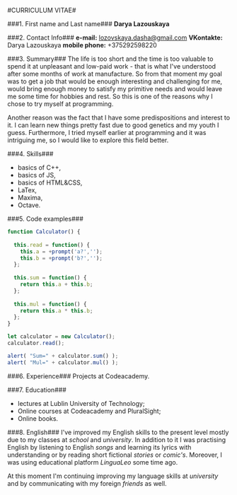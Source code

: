 #CURRICULUM VITAE#

###1. First name and Last name###
**Darya Lazouskaya**

###2. Contact Info###
**e-mail:** lozovskaya.dasha@gmail.com
**VKontakte:** Darya Lazouskaya
**mobile phone:** +375292598220

###3. Summary###
The life is too short and the time is too valuable to spend it at unpleasant and low-paid work -
that is what I&apos;ve understood after some months of work at manufacture. So from that
moment my goal was to get a job that would be enough interesting and challenging for me,
would bring enough money to satisfy my primitive needs and would leave me some time for
hobbies and rest. So this is one of the reasons why I chose to try myself at programming.

Another reason was the fact that I have some predispositions and interest to it. I can learn
new things pretty fast due to good genetics and my youth I guess. Furthermore, I tried
myself earlier at programming and it was intriguing me, so I would like to explore this field
better.

###4. Skills###
* basics of C++,
* basics of JS,
* basics of HTML&CSS,
* LaTex,
* Maxima,
* Octave.

###5. Code examples###
```javascript
function Calculator() {
  
  this.read = function() {
    this.a = +prompt('a?','');
    this.b = +prompt('b?','');
  };
  
  this.sum = function() {
    return this.a + this.b;
  };
  
  this.mul = function() {
    return this.a * this.b;
  };
}

let calculator = new Calculator();
calculator.read();

alert( "Sum=" + calculator.sum() );
alert( "Mul=" + calculator.mul() );
```

###6. Experience###
Projects at Codeacademy.

###7. Education###
* lectures at Lublin University of Technology;
* Online courses at Codeacademy and PluralSight;
* Online books.

###8. English###
I&apos;ve improved my English skills to the present level mostly due to my classes at *school* and *university*. In addition to it I was practising English by listening to English *songs* and learning its lyrics with understanding or by reading short fictional *stories* or *comic&apos;s*. Moreover, I was using educational platform *LinguaLeo* some time ago.

At this moment I&apos;m continuing improving my language skills at *university* and by
communicating with my foreign *friends* as well.
